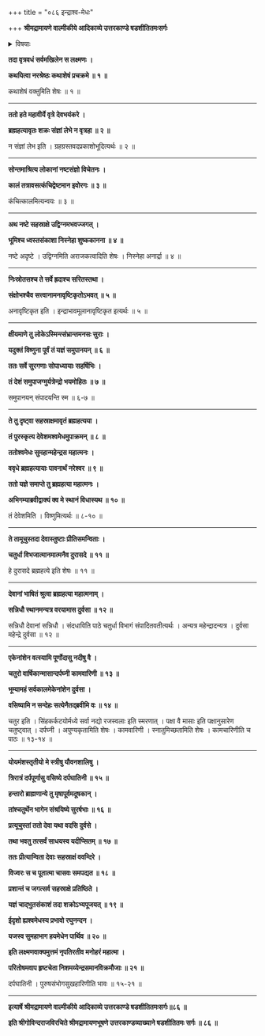 +++
title = "०८६ इन्द्राश्व-मेधः"

+++
**श्रीमद्रामायणे वाल्मीकीये आदिकाव्ये उत्तरकाण्डे षडशीतितमःसर्गः**


<details><summary>विषयाः</summary>

ब्रह्म-हत्या-पीडिते इन्द्रे दिग्-अन्तं गते  
संक्षुभिते च सकल-लोके  
देवैर् इन्द्रान्वेषण-पूर्वकं  
तेनाश्वमेध-याजनम् ॥ १ ॥  
तेनेन्द्रं त्यक्तवत्या ब्रह्म-हत्यया  
देवान् प्रति स्वस्य स्थान-कल्पन-प्रार्थने  
देवैस् तस्यानद्य्-आदि--स्थान-चतुष्टय-कल्पनम् ॥ २ ॥  
एवं लक्ष्मणेन रामं प्रत्य्-अश्व-मेध-महिमोक्तिः ॥ ३ ॥
</details>


**तदा वृत्रवधं सर्वमखिलेन स लक्ष्मणः ।**

**कथयित्वा नरश्रेष्ठः कथाशेषं प्रचक्रमे ॥ १ ॥**

कथाशेषं वक्तुमिति शेषः ॥ १ ॥

****

**ततो हते महावीर्ये वृत्रे देवभयंकरे ।**

**ब्रह्महत्यावृतः शक्रः संज्ञां लेभे न वृत्रहा ॥ २ ॥**

न संज्ञां लेभ इति । ग्रहग्रस्तवदप्रकाशोभूदित्यर्थः ॥ २ ॥

****

**सोन्तमाश्रित्य लोकानां नष्टसंज्ञो विचेतनः ।**

**कालं तत्रावसत्कंचिद्वेष्टमान इवोरगः ॥ ३ ॥**

कंचित्कालमित्यन्वयः ॥ ३ ॥

****

**अथ नष्टे सहस्राक्षे उद्विग्नमभवज्जगत् ।**

**भूमिश्च ध्वस्तसंकाशा निस्नेहा शुष्ककानना ॥ ४ ॥**

नष्टे अदृष्टे । उद्विग्नमिति अराजकत्वादिति शेषः । निस्नेहा अनार्द्रा ॥ ४ ॥

****

**निःस्रोतसश्च ते सर्वे ह्रदाश्च सरितस्तथा ।**

**संक्षोभश्चैव सत्त्वानामनावृष्टिकृतोऽभवत् ॥ ५ ॥**

अनावृष्टिकृत इति । इन्द्राभावमूलानावृष्टिकृत इत्यर्थः ॥ ५ ॥

****

**क्षीयमाणे तु लोकेऽस्मिन्त्संभ्रान्तमनसः सुराः ।**

**यदुक्तं विष्णुना पूर्वं तं यज्ञं समुपानयन् ॥ ६ ॥**

**ततः सर्वे सुरगणाः सोपाध्यायाः सहर्षिभिः ।**

**तं देशं समुपाजग्मुर्यत्रेन्द्रो भयमोहितः ॥ ७ ॥**

समुपानयन् संपादयन्ति स्म ॥ ६-७ ॥

****

**ते तु दृष्ट्वा सहस्राक्षमावृतं ब्रह्महत्यया ।**

**तं पुरस्कृत्य देवेशमश्वमेधमुपाक्रमन् ॥ ८ ॥**

**ततोश्वमेधः सुमहान्महेन्द्रस महात्मनः ।**

**ववृधे ब्रह्महत्यायाः पावनार्थं नरेश्वर ॥ ९ ॥**

**ततो यज्ञे समाप्ते तु ब्रह्महत्या महात्मनः ।**

**अभिगम्याब्रवीद्वाक्यं क्व मे स्थानं विधास्यथ ॥ १० ॥**

तं देवेशमिति । विष्णुमित्यर्थः ॥ ८-१० ॥

****

**ते तामूचुस्तदा देवास्तुष्टाः प्रीतिसमन्विताः ।**

**चतुर्धा विभजात्मानमात्मनैव दुरासदे ॥ ११ ॥**

हे दुरासदे ब्रह्महत्ये इति शेषः ॥ ११ ॥

****

**देवानां भाषितं श्रुत्वा ब्रह्महत्या महात्मनाम् ।**

**सन्निधौ स्थानमन्यत्र वरयामास दुर्वसा ॥ १२ ॥**

सन्निधौ देवानां सन्निधौ । संदधाविति पाठे चतुर्धा विभागं संपादितवतीत्यर्थः । अन्यत्र महेन्द्रादन्यत्र । दुर्वसा महेन्द्रे दुर्वसा ॥ १२ ॥

****

**एकेनांशेन वत्स्यामि पूर्णोदासु नदीषु वै ।**

**चतुरो वार्षिकान्मासान्दर्पघ्नी कामवारिणी ॥ १३ ॥**

**भूम्यामहं सर्वकालमेकेनांशेन दुर्वसा ।**

**वसिष्यामि न सन्देहः सत्येनैतद्ब्रवीमि वः ॥ १४ ॥**

चतुर इति । सिंहकर्कटयोर्मध्ये सर्वा नद्यो रजस्वलाः इति स्मरणात् । पक्षा वै मासाः इति पक्षानुसारेण चतुष्ट्वात् । दर्पघ्नी । अपुण्यकृतामिति शेषः । कामवारिणी । स्नातुमिच्छतामिति शेषः । कामचारिणीति च पाठः ॥ १३-१४ ॥

****

**योयमंशस्तृतीयो मे स्त्रीषु यौवनशालिषु ।**

**त्रिरात्रं दर्पपूर्णासु वसिष्ये दर्पघातिनी ॥ १५ ॥**

**हन्तारो ब्राह्मणान्ये तु मृषापूर्वमदूषकान् ।**

**तांश्चतुर्थेन भागेन संश्रयिष्ये सुरर्षभाः ॥ १६ ॥**

**प्रत्यूचुस्तां ततो देवा यथा वदसि दुर्वसे ।**

**तथा भवतु तत्सर्वं साधयस्व यदीप्सितम् ॥ १७ ॥**

**ततः प्रीत्यान्विता देवाः सहस्राक्षं ववन्दिरे ।**

**विज्वरः स च पूतात्मा चासवः समपद्यत ॥ १८ ॥**

**प्रशान्तं च जगत्सर्व सहस्राक्षे प्रतिष्ठिते ।**

**यज्ञं चाद्भुतसंकाशं तदा शक्रोऽभ्यपूजयत् ॥ १९ ॥**

**ईदृशो ह्यश्वमेधस्य प्रभावो रघुनन्दन ।**

**यजस्व सुमहाभाग हयमेधेन पार्थिव ॥ २० ॥**

**इति लक्ष्मणवाक्यमुत्तमं नृपतिरतीव मनोहरं महात्मा ।**

**परितोषमवाप हृष्टचेता निशमय्येन्द्रसमानविक्रमौजाः ॥ २१ ॥**

दर्पघातिनी । पुरुषसंभोगसुखहारिणीति भावः ॥ १५-२१ ॥

****

**इत्यार्षे श्रीमद्रामायणे वाल्मीकीये आदिकाव्ये उत्तरकाण्डे षडशीतितमःसर्गः॥८६ ॥**

**इति श्रीगोविन्दराजविरचिते श्रीमद्रामायणभूषणे उत्तरकाण्डव्याख्याने षडशीतितमः सर्गः ॥ ८६ ॥**
